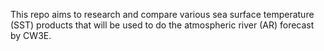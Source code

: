 This repo aims to research and compare various sea surface temperature (SST) products that will be used to do the atmospheric river (AR) forecast by CW3E.
